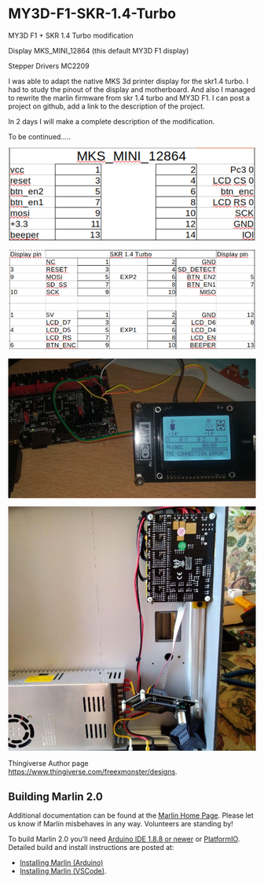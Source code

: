 ﻿# MY3D-F1-SKR-1.4-Turbo
MY3D F1 + SKR 1.4 Turbo modification 

Display MKS_MINI_12864 (this default MY3D F1 display)

Stepper Drivers MC2209

I was able to adapt the native MKS 3d printer display for the skr1.4 turbo. I had to study the pinout of the display and motherboard. And also I managed to rewrite the marlin firmware from skr 1.4 turbo and MY3D F1. I can post a project on github, add a link to the description of the project.

In 2 days I will make a complete description of the modification.

To be continued.....

![Alt MKS port](images_display/MKS_MINI_12864_port.png?raw=true "MKS MINI 12864 port")

![Alt SKR ports](images_display/SKR_ports.png?raw=true "SKR 1.4 Turbo ports")

![Alt Display](images_display/photo01.jpeg?raw=true "Display mount")

![Alt Display](images_display/photo02.jpeg?raw=true "Display test")



Thingiverse Author page https://www.thingiverse.com/freexmonster/designs.



## Building Marlin 2.0

Additional documentation can be found at the [Marlin Home Page](http://marlinfw.org/).
Please let us know if Marlin misbehaves in any way. Volunteers are standing by!

To build Marlin 2.0 you'll need [Arduino IDE 1.8.8 or newer](https://www.arduino.cc/en/main/software) or [PlatformIO](http://docs.platformio.org/en/latest/ide.html#platformio-ide). Detailed build and install instructions are posted at:

  - [Installing Marlin (Arduino)](http://marlinfw.org/docs/basics/install_arduino.html)
  - [Installing Marlin (VSCode)](http://marlinfw.org/docs/basics/install_platformio_vscode.html).
